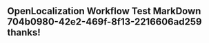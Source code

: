 <properties
ms.topic="hero-topic"
ms.test1="hero-topic"
ms.test2="test"/>

## OpenLocalization Workflow Test MarkDown 704b0980-42e2-469f-8f13-2216606ad259 thanks!
